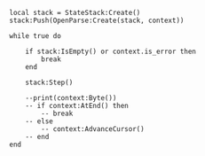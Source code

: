     local stack = StateStack:Create()
    stack:Push(OpenParse:Create(stack, context))

    while true do

        if stack:IsEmpty() or context.is_error then
            break
        end

        stack:Step()

        --print(context:Byte())
        -- if context:AtEnd() then
            -- break
        -- else
            -- context:AdvanceCursor()
        -- end
    end